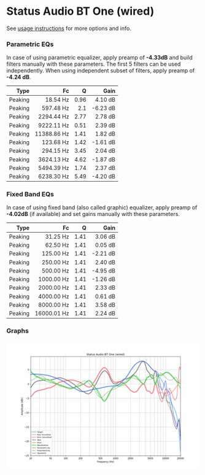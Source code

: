 # Status Audio BT One (wired)
See [usage instructions](https://github.com/jaakkopasanen/AutoEq#usage) for more options and info.

### Parametric EQs
In case of using parametric equalizer, apply preamp of **-4.33dB** and build filters manually
with these parameters. The first 5 filters can be used independently.
When using independent subset of filters, apply preamp of **-4.24 dB**.

| Type    | Fc          |    Q | Gain     |
|--------:|------------:|-----:|---------:|
| Peaking | 18.54 Hz    | 0.96 | 4.10 dB  |
| Peaking | 597.48 Hz   | 2.1  | -6.23 dB |
| Peaking | 2294.44 Hz  | 2.77 | 2.78 dB  |
| Peaking | 9222.11 Hz  | 0.51 | 2.39 dB  |
| Peaking | 11388.86 Hz | 1.41 | 1.82 dB  |
| Peaking | 123.68 Hz   | 1.42 | -1.61 dB |
| Peaking | 294.15 Hz   | 3.45 | 2.04 dB  |
| Peaking | 3624.13 Hz  | 4.62 | -1.87 dB |
| Peaking | 5494.39 Hz  | 1.74 | 2.37 dB  |
| Peaking | 6238.30 Hz  | 5.49 | -4.20 dB |

### Fixed Band EQs
In case of using fixed band (also called graphic) equalizer, apply preamp of **-4.02dB**
(if available) and set gains manually with these parameters.

| Type    | Fc          |    Q | Gain     |
|--------:|------------:|-----:|---------:|
| Peaking | 31.25 Hz    | 1.41 | 3.06 dB  |
| Peaking | 62.50 Hz    | 1.41 | 0.05 dB  |
| Peaking | 125.00 Hz   | 1.41 | -2.21 dB |
| Peaking | 250.00 Hz   | 1.41 | 2.40 dB  |
| Peaking | 500.00 Hz   | 1.41 | -4.95 dB |
| Peaking | 1000.00 Hz  | 1.41 | -1.26 dB |
| Peaking | 2000.00 Hz  | 1.41 | 2.33 dB  |
| Peaking | 4000.00 Hz  | 1.41 | 0.61 dB  |
| Peaking | 8000.00 Hz  | 1.41 | 3.58 dB  |
| Peaking | 16000.01 Hz | 1.41 | 2.24 dB  |

### Graphs
![](./Status%20Audio%20BT%20One%20(wired).png)